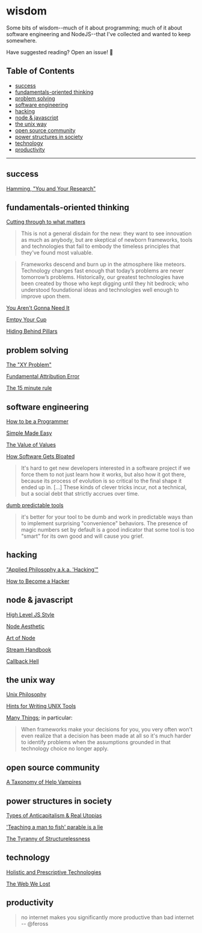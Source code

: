 # wisdom

Some bits of wisdom--much of it about programming; much of it about software
engineering and NodeJS--that I've collected and wanted to keep somewhere.

Have suggested reading? Open an issue! :tada:

## Table of Contents
 - [success](#success)
 - [fundamentals-oriented thinking](#fundamentals-oriented-thinking)
 - [problem solving](#problem-solving)
 - [software engineering](#software-engineering)
 - [hacking](#hacking)
 - [node &amp; javascript](#node-javascript)
 - [the unix way](#the-unix-way)
 - [open source community](#open-source-community)
 - [power structures in society](#power-structures-in-society)
 - [technology](#technology)
 - [productivity](#productivity)
---


## success

[Hamming, "You and Your Research"](https://www.youtube.com/watch?v=a1zDuOPkMSw)


## fundamentals-oriented thinking

[Cutting through to what matters](http://bradfield.institute/knives/)
> This is not a general disdain for the new: they want to see innovation as
> much as anybody, but are skeptical of newborn frameworks, tools and technologies
> that fail to embody the timeless principles that they've found
> most valuable.

> Frameworks descend and burn up in the atmosphere like meteors. Technology
> changes fast enough that today’s problems are never tomorrow’s problems.
> Historically, our greatest technologies have been created by those who kept
> digging until they hit bedrock; who understood foundational ideas and
> technologies well enough to improve upon them.

[You Aren't Gonna Need It](http://c2.com/cgi/wiki?YouArentGonnaNeedIt)

[Emtpy Your Cup](http://sachachua.com/blog/2015/02/getting-started-emacs-empty-cup/)

[Hiding Behind
Pillars](http://web.archive.org/web/20141010002101/http://gapingvoid.com/2004/07/31/pillar-management/)

## problem solving

[The "XY Problem"](http://www.perlmonks.org/?node_id=542341)

[Fundamental Attribution Error](http://www.aaronsw.com/weblog/nummi)

[The 15 minute
rule](https://www.reddit.com/r/MachineLearning/comments/4w6tsv/ama_we_are_the_google_brain_team_wed_love_to/d6diast)

## software engineering

[How to be a
Programmer](https://web.archive.org/web/20150912025917/http://samizdat.mines.edu/howto/HowToBeAProgrammer.html)

[Simple Made Easy](https://www.infoq.com/presentations/Simple-Made-Easy)

[The Value of Values](https://www.youtube.com/watch?v=-6BsiVyC1kM)

[How Software Gets
Bloated](http://hackingdistributed.com/2016/04/05/how-software-gets-bloated/)

> It's hard to get new developers interested in a software project if we force
> them to not just learn how it works, but also how it got there, because its
> process of evolution is so critical to the final shape it ended up in. [...]
> These kinds of clever tricks incur, not a technical, but a social debt that
> strictly accrues over time.

[dumb predictable tools](https://www.reddit.com/r/node/comments/3t5frz/forever_doesnt_run_forever_node_v4_any_updates_on/)

> it's better for your tool to be dumb and work in predictable ways than to
> implement surprising "convenience" behaviors. The presence of magic numbers
> set by default is a good indicator that some tool is too "smart" for its own
> good and will cause you grief.


## hacking

["Applied Philosophy a.k.a. 'Hacking'"](http://feross.org/applied-philosophy-a-k-a-hacking/)

[How to Become a Hacker](http://www.catb.org/~esr/faqs/hacker-howto.html)

## node & javascript

[High Level JS Style](https://gist.github.com/dominictarr/2401787)

[Node Aesthetic](https://github.com/substack/blog/blob/master/node_aesthetic.markdown)

[Art of Node](https://github.com/maxogden/art-of-node)

[Stream Handbook](https://github.com/substack/stream-handbook)

[Callback Hell](http://callbackhell.com)


## the unix way

[Unix Philosophy](https://en.wikipedia.org/wiki/Unix_philosophy)

[Hints for Writing UNIX Tools](http://monkey.org/~marius/unix-tools-hints.html)

[Many
Things](https://github.com/substack/blog/blob/master/many_things.markdown); in
particular:

> When frameworks make your decisions for you, you very often won't even realize
> that a decision has been made at all so it's much harder to identify problems
> when the assumptions grounded in that technology choice no longer apply.

## open source community

[A Taxonomy of Help Vampires](http://jasonwryan.com/blog/2012/03/17/vampires/)

## power structures in society

[Types of Anticapitalism & Real Utopias](https://www.jacobinmag.com/2015/12/erik-olin-wright-real-utopias-anticapitalism-democracy/)

['Teaching a man to fish' parable is a
lie](https://www.youtube.com/watch?v=fPcIumnhB8I)

[The Tyranny of Structurelessness](http://www.jofreeman.com/joreen/tyranny.htm)

## technology

[Holistic and Prescriptive
Technologies](https://en.wikipedia.org/wiki/Ursula_Franklin#Holistic_and_prescriptive_technologies)

[The Web We Lost](https://www.youtube.com/watch?v=9KKMnoTTHJk)

## productivity

> no internet makes you significantly more productive than bad internet -- @feross

